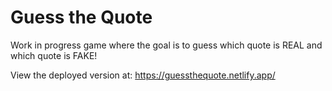 # Guess the Quote

Work in progress game where the goal is to guess which quote is REAL and which quote is FAKE!

View the deployed version at: https://guessthequote.netlify.app/